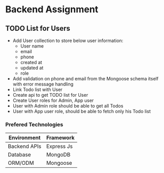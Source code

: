 # Backend Assignment

## TODO List for Users

- Add User collection to store below user information:
   - User name
   - email
   - phone
   - created at
   - updated at
   - role
- Add validation on phone and email from the Mongoose schema itself with error message handling
- Link Todo list with User 
- Create api to get TODO list for User 
- Create User roles for Admin, App user
- User with Admin role should be able to get all Todos
- User with App user role, should be able to fetch only his Todo list


### Prefered Technologies

| Environment  | Framework  |
|--------------|------------|
| Backend APIs | Express Js |
| Database     | MongoDB    |
| ORM/ODM      | Mongoose   |

